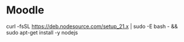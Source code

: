 # Moodle 
curl -fsSL https://deb.nodesource.com/setup_21.x | sudo -E bash - &&\
sudo apt-get install -y nodejs
 
 
